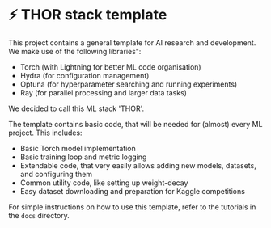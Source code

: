 # ⚡ THOR stack template
This project contains a general template for AI research and development. We make use of the following libraries":
- Torch (with Lightning for better ML code organisation)
- Hydra (for configuration management)
- Optuna (for hyperparameter searching and running experiments)
- Ray (for parallel processing and larger data tasks)

We decided to call this ML stack 'THOR'.

The template contains basic code, that will be needed for (almost) every ML project. This includes:
- Basic Torch model implementation
- Basic training loop and metric logging
- Extendable code, that very easily allows adding new models, datasets, and configuring them
- Common utility code, like setting up weight-decay
- Easy dataset downloading and preparation for Kaggle competitions

For simple instructions on how to use this template, refer to the tutorials in the `docs` directory.

